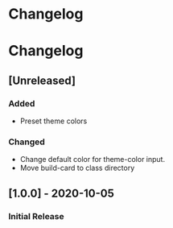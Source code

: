 # Changelog

# Changelog

## [Unreleased]

### Added

- Preset theme colors

### Changed

- Change default color for theme-color input.
- Move build-card to class directory

## [1.0.0] - 2020-10-05

### Initial Release
